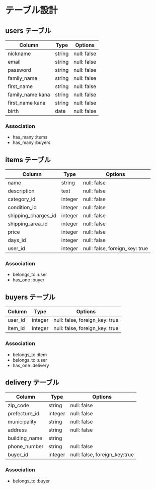 # テーブル設計

## users テーブル

| Column           | Type     | Options     | 
| ---------------- | -------- | ----------- |
| nickname         | string   | null: false |
| email            | string   | null: false |
| password         | string   | null: false |
| family_name      | string   | null: false |
| first_name       | string   | null: false |
| family_name kana | string   | null: false |
| first_name kana  | string   | null: false |
| birth            | date     | null: false |

### Association
- has_many :items
- has_many :buyers

## items テーブル

| Column              | Type    | Options                        |
| ------------------- | ------- | ------------------------------ |
| name                | string  | null: false                    |
| description         | text    | null: false                    |
| category_id         | integer | null: false                    |
| condition_id        | integer | null: false                    |
| shipping_charges_id | integer | null: false                    |
| shipping_area_id    | integer | null: false                    |
| price               | integer | null: false                    |
| days_id             | integer | null: false                    |
| user_id             | integer | null: false, foreign_key: true |

### Association
- belongs_to :user
- has_one :buyer

## buyers テーブル

| Column      | Type    | Options                        |
| ----------- | ------- |--------------------------------|
| user_id     | integer | null: false, foreign_key: true |
| item_id     | integer | null: false, foreign_key: true |

### Association
- belongs_to :item
- belongs_to :user
- has_one :delivery

## delivery テーブル

| Column        | Type      | Options                        |
| ------------- | --------- | ------------------------------ |
| zip_code      | string    | null: false                    |
| prefecture_id | integer   | null: false                    |
| municipality  | string    | null: false                    |
| address       | string    | null: false                    |
| building_name | string    |                                |
| phone_number  | string    | null: false                    |
| buyer_id      | integer   | null: false, foreign_key:true  |

### Association
- belongs_to :buyer